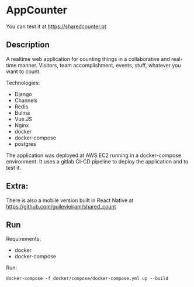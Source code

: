 # AppCounter 
 
You can test it at https://sharedcounter.pt

## Description

A realtime web application for counting things in a collaborative and real-time manner. Visitors, team accomplishment, events, stuff, whatever you want to count.

Technologies:
- Django
- Channels
- Redis
- Bulma
- Vue.JS
- Nginx
- docker
- docker-compose
- postgres

The application was deployed at AWS EC2 running in a docker-compose environment.
It uses a gitlab CI-CD pipeline to deploy the application and to test it.

## Extra:
There is also a mobile version built in React Native at https://github.com/guilevieiram/shared_count

## Run

Requirements:
- docker 
- docker-compose 

Run:

```
docker-compose -f docker/compose/docker-compose.yml up --build
```
